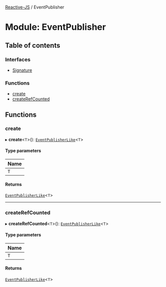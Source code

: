 [Reactive-JS](../README.md) / EventPublisher

# Module: EventPublisher

## Table of contents

### Interfaces

- [Signature](../interfaces/EventPublisher.Signature.md)

### Functions

- [create](EventPublisher.md#create)
- [createRefCounted](EventPublisher.md#createrefcounted)

## Functions

### create

▸ **create**<`T`\>(): [`EventPublisherLike`](../interfaces/types.EventPublisherLike.md)<`T`\>

#### Type parameters

| Name |
| :------ |
| `T` |

#### Returns

[`EventPublisherLike`](../interfaces/types.EventPublisherLike.md)<`T`\>

___

### createRefCounted

▸ **createRefCounted**<`T`\>(): [`EventPublisherLike`](../interfaces/types.EventPublisherLike.md)<`T`\>

#### Type parameters

| Name |
| :------ |
| `T` |

#### Returns

[`EventPublisherLike`](../interfaces/types.EventPublisherLike.md)<`T`\>
